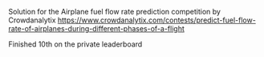 Solution for the Airplane fuel flow rate prediction competition by Crowdanalytix
https://www.crowdanalytix.com/contests/predict-fuel-flow-rate-of-airplanes-during-different-phases-of-a-flight

Finished 10th on the private leaderboard
